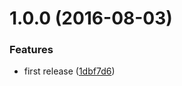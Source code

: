 <a name="1.0.0"></a>
# 1.0.0 (2016-08-03)


### Features

* first release ([1dbf7d6](https://github.com/mljs/kernel-sigmoid/commit/1dbf7d6))



